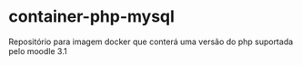 # container-php-mysql
Repositório para imagem docker que conterá uma versão do php suportada pelo moodle 3.1
